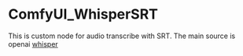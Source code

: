 # ComfyUI_WhisperSRT
This is custom node for audio transcribe with SRT.
The main source is openai [whisper](https://github.com/openai/whisper)
